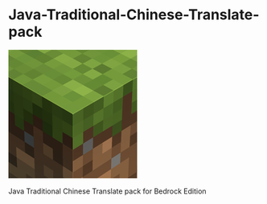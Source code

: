 # Java-Traditional-Chinese-Translate-pack
![alt text](https://github.com/yichifauzi/Java-Traditional-Chinese-Translate-pack/blob/main/pack_icon.png)

Java Traditional Chinese Translate pack for Bedrock Edition
